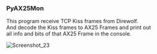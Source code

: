### PyAX25Mon 

This program receive TCP Kiss frames from Direwolf. <br>
And decode the Kiss frames to AX25 Frames and print out <br>
all info and bits of that AX25 Frame in the console. <br>

![Screenshot_23](https://github.com/MichTronics/PyAX25Mon/assets/60797474/aa12140c-5f4b-4a57-9d96-d83eb6458fa7)


